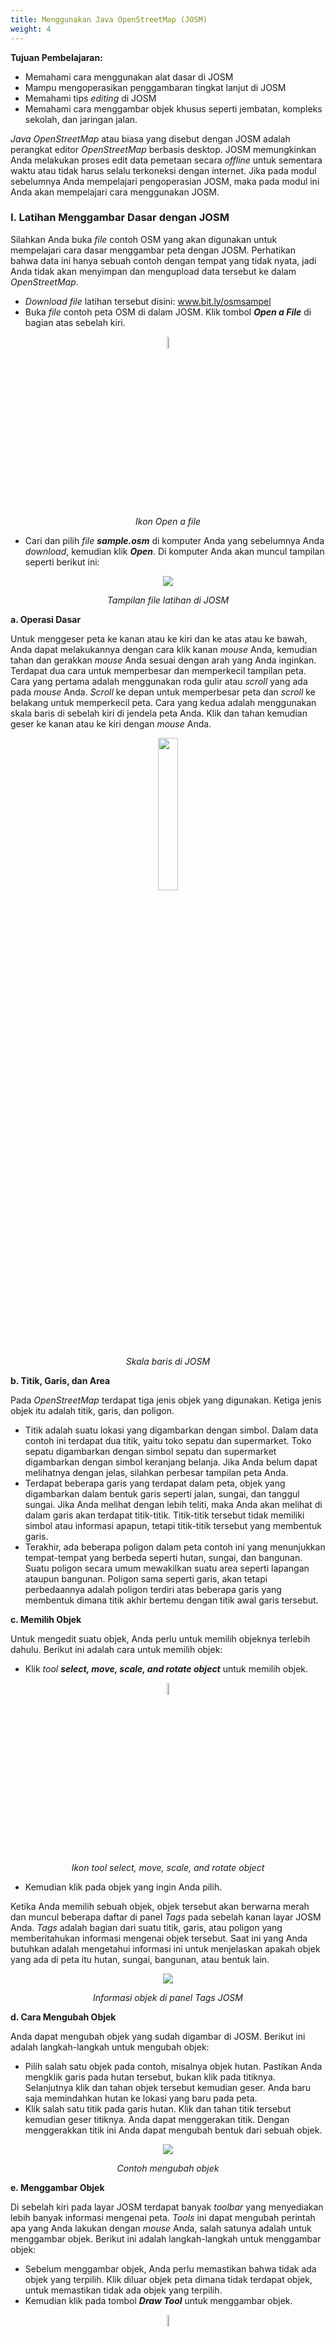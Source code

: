 ```yaml
---
title: Menggunakan Java OpenStreetMap (JOSM)
weight: 4
---
```



**Tujuan Pembelajaran:**

*   Memahami cara menggunakan alat dasar di JOSM
*   Mampu mengoperasikan penggambaran tingkat lanjut di JOSM
*   Memahami tips _editing_ di JOSM
*   Memahami cara menggambar objek khusus seperti jembatan, kompleks sekolah, dan jaringan jalan.

_Java OpenStreetMap_ atau biasa yang disebut dengan JOSM adalah perangkat editor _OpenStreetMap_ berbasis desktop. JOSM memungkinkan Anda melakukan proses edit data pemetaan secara _offline_ untuk sementara waktu atau tidak harus selalu terkoneksi dengan internet. Jika pada modul sebelumnya Anda mempelajari pengoperasian JOSM, maka pada modul ini Anda akan mempelajari cara menggunakan JOSM.

### **I. Latihan Menggambar Dasar dengan JOSM**

Silahkan Anda buka _file_ contoh OSM yang akan digunakan untuk mempelajari cara dasar menggambar peta dengan JOSM. Perhatikan bahwa data ini hanya sebuah contoh dengan tempat yang tidak nyata, jadi Anda tidak akan menyimpan dan mengupload data tersebut ke dalam _OpenStreetMap_.



*   _Download file_ latihan tersebut disini: www.bit.ly/osmsampel
*   Buka _file_ contoh peta OSM di dalam JOSM. Klik tombol **_Open a File_** di bagian atas sebelah kiri.

<p align="center">
 <img width=7% src="/pages/03-JOSM/04-Menggunakan-Java-OpenStreetMap-JOSM/images/0401_Ikon_Open_a_file.png"
</p>
<p align="center"><i>Ikon Open a file</i></p>

*   Cari dan pilih _file **sample.osm**_ di komputer Anda yang sebelumnya Anda _download_, kemudian klik **_Open_**. Di komputer Anda akan muncul tampilan seperti berikut ini:

<p align="center">
 <img src="/pages/03-JOSM/04-Menggunakan-Java-OpenStreetMap-JOSM/images/0402_Tampilan_file_latihan_di_JOSM.png"
</p>
<p align="center"><i>Tampilan file latihan di JOSM</i></p>

**a. Operasi Dasar**

Untuk menggeser peta ke kanan atau ke kiri dan ke atas atau ke bawah, Anda dapat melakukannya dengan cara klik kanan _mouse_ Anda, kemudian tahan dan gerakkan _mouse_ Anda sesuai dengan arah yang Anda inginkan. Terdapat dua cara untuk memperbesar dan memperkecil tampilan peta. Cara yang pertama adalah menggunakan roda gulir atau _scroll_ yang ada pada _mouse_ Anda. _Scroll_ ke depan untuk memperbesar peta dan _scroll_ ke belakang untuk memperkecil peta. Cara yang kedua adalah menggunakan skala baris di sebelah kiri di jendela peta Anda. Klik dan tahan kemudian geser ke kanan atau ke kiri dengan _mouse_ Anda.

<p align="center">
 <img width=25% src="/pages/03-JOSM/04-Menggunakan-Java-OpenStreetMap-JOSM/images/0403_Skala_baris_di_JOSM.png"
</p>
<p align="center"><i>Skala baris di JOSM</i></p>

**b. Titik, Garis, dan Area**

Pada _OpenStreetMap_ terdapat tiga jenis objek yang digunakan. Ketiga jenis objek itu adalah titik, garis, dan poligon.

*   Titik adalah suatu lokasi yang digambarkan dengan simbol. Dalam data contoh ini terdapat dua titik, yaitu toko sepatu dan supermarket. Toko sepatu digambarkan dengan simbol sepatu dan supermarket digambarkan dengan simbol keranjang belanja. Jika Anda belum dapat melihatnya dengan jelas, silahkan perbesar tampilan peta Anda.
*   Terdapat beberapa garis yang terdapat dalam peta, objek yang digambarkan dalam bentuk garis seperti jalan, sungai, dan tanggul sungai. Jika Anda melihat dengan lebih teliti, maka Anda akan melihat di dalam garis akan terdapat titik-titik. Titik-titik tersebut tidak memiliki simbol atau informasi apapun, tetapi titik-titik tersebut yang membentuk garis.
*   Terakhir, ada beberapa poligon dalam peta contoh ini yang menunjukkan tempat-tempat yang berbeda seperti hutan, sungai, dan bangunan. Suatu poligon secara umum mewakilkan suatu area seperti lapangan ataupun bangunan. Poligon sama seperti garis, akan tetapi perbedaannya adalah poligon terdiri atas beberapa garis yang membentuk dimana titik akhir bertemu dengan titik awal garis tersebut.

**c. Memilih Objek**

Untuk mengedit suatu objek, Anda perlu untuk memilih objeknya terlebih dahulu. Berikut ini adalah cara untuk memilih objek:

*   Klik _tool **select, move, scale, and rotate object**_ untuk memilih objek.

<p align="center">
 <img width=7% src="/pages/03-JOSM/04-Menggunakan-Java-OpenStreetMap-JOSM/images/0404_Ikon_tool_select_move_scale_and_rotate_object.png"
</p>
<p align="center"><i>Ikon tool select, move, scale, and rotate object</i></p>

*   Kemudian klik pada objek yang ingin Anda pilih.

Ketika Anda memilih sebuah objek, objek tersebut akan berwarna merah dan muncul beberapa daftar di panel _Tags_ pada sebelah kanan layar JOSM Anda. _Tags_ adalah bagian dari suatu titik, garis, atau poligon yang memberitahukan informasi mengenai objek tersebut. Saat ini yang Anda butuhkan adalah mengetahui informasi ini untuk menjelaskan apakah objek yang ada di peta itu hutan, sungai, bangunan, atau bentuk lain.

<p align="center">
 <img src="/pages/03-JOSM/04-Menggunakan-Java-OpenStreetMap-JOSM/images/0405_Informasi_objek_di_panel_Tags_JOSM.png"
</p>
<p align="center"><i>Informasi objek di panel Tags JOSM</i></p>

**d. Cara Mengubah Objek**

Anda dapat mengubah objek yang sudah digambar di JOSM. Berikut ini adalah langkah-langkah untuk mengubah objek:

*   Pilih salah satu objek pada contoh, misalnya objek hutan. Pastikan Anda mengklik garis pada hutan tersebut, bukan klik pada titiknya. Selanjutnya klik dan tahan objek tersebut kemudian geser. Anda baru saja memindahkan hutan ke lokasi yang baru pada peta.
*   Klik salah satu titik pada garis  hutan. Klik dan tahan titik tersebut kemudian geser titiknya. Anda dapat menggerakan titik. Dengan menggerakkan titik ini Anda dapat mengubah bentuk dari sebuah objek.

<p align="center">
 <img src="/pages/03-JOSM/04-Menggunakan-Java-OpenStreetMap-JOSM/images/0406_Contoh_mengubah_objek.png"
</p>
<p align="center"><i>Contoh mengubah objek</i></p>

**e. Menggambar Objek**

Di sebelah kiri pada layar JOSM terdapat banyak _toolbar_ yang menyediakan lebih banyak informasi mengenai peta. _Tools_ ini dapat mengubah perintah apa yang Anda lakukan dengan _mouse_ Anda, salah satunya adalah untuk menggambar objek. Berikut ini adalah langkah-langkah untuk menggambar objek:

*   Sebelum menggambar objek, Anda perlu memastikan bahwa tidak ada objek yang terpilih. Klik diluar objek peta dimana tidak terdapat objek, untuk memastikan tidak ada objek  yang terpilih.
*   Kemudian klik pada tombol **_Draw Tool_** untuk menggambar objek.

<p align="center">
 <img width=7% src="/pages/03-JOSM/04-Menggunakan-Java-OpenStreetMap-JOSM/images/0407_Ikon_Draw_Tool.png"
</p>
<p align="center"><i>Ikon Draw Tool</i></p>

*   Temukan area kosong pada peta, dan klik dua kali dengan _mouse_ Anda kemudian akan tergambar sebuah titik tunggal.

<p align="center">
 <img src="/pages/03-JOSM/04-Menggunakan-Java-OpenStreetMap-JOSM/images/0408_Contoh_menggambar_objek_titik.png"
</p>
<p align="center"><i>Contoh menggambar objek titik</i></p>

*   Untuk menggambar sebuah garis, klik sekali dengan _mouse_ Anda. Gerakan _mouse_ Anda dan klik kembali. Lanjutkan hingga membentuk sebuah garis. Untuk mengakhiri garis, klik dua kali pada _mouse_ Anda.

<p align="center">
 <img src="/pages/03-JOSM/04-Menggunakan-Java-OpenStreetMap-JOSM/images/0409_Contoh_menggambar_objek_garis.png"
</p>
<p align="center"><i>Contoh menggambar objek garis</i></p>

*   Gambarlah sebuah poligon dengan cara yang sama seperti menggambar garis, tetapi untuk mengakhiri poligon dengan klik dua kali di atas titik yang pertama kali Anda buat.

<p align="center">
 <img src="/pages/03-JOSM/04-Menggunakan-Java-OpenStreetMap-JOSM/images/0410_Contoh_menggambar_objek_poligon.png"
</p>
<p align="center"><i>Contoh menggambar objek poligon</i></p>

**f. Cara Menambahkan _Presets_**

Sekarang Anda telah memahami bagaimana cara untuk menggambar titik, garis, dan poligon. Akan tetapi Anda masih belum memberikan informasi mengenai objek tersebut. Di _OpenStreetMap_ memberikan informasi mengenai objek yang Anda gambar adalah suatu kewajiban, apakah objek tersebut adalah sekolah, rumah sakit, kantor pemerintahan dan apakah objek yang Anda buat itu bangunan atau sesuatu yang lain. Hal ini diwajibkan agar orang lain dapat mengetahui informasi objek tersebut. Untuk memberikan informasi terhadap objek yang Anda buat atau edit, Anda perlu memasukkan _presets_ di objek tersebut. Berikut ini adalah langkah-langkahnya:

*   Klik tombol **_Select_** pada _toolbar_ sebelah kiri di JOSM.
*   Pilih objek yang ingin ditambahkan _preset_.
*   Pilih menu **_Presets_** pada bagian atas JOSM. Gerakkan mouse Anda ke sub-menu jenis objek yang ingin Anda tentukan.

<p align="center">
 <img src="/pages/03-JOSM/04-Menggunakan-Java-OpenStreetMap-JOSM/images/0411_Memasukkan_preset.png"
</p>
<p align="center"><i>Memasukkan preset</i></p>

*   Jika Anda kesulitan mencari pada sub-menu, Anda dapat klik di bagian **_Search preset_** atau dengan menekan tombol **F3** pada _keyboard_ Anda.
*   Kemudian akan muncul jendela _search preset_. Anda dapat langsung mengetik jenis objeknya, misalnya **dokter gigi**. Kemudian klik **_Select_**.

<p align="center">
 <img src="/pages/03-JOSM/04-Menggunakan-Java-OpenStreetMap-JOSM/images/0412_Jendela_search_preset.png"
</p>
<p align="center"><i>Jendela search preset</i></p>

*   Selanjutnya akan muncul jendela mengenai informasi objek yang Anda petakan. Informasi ini tidak wajib diisi semua, hanya yang Anda ketahui saja. Jika Anda mengetahui semua informasinya silahkan diisi. Jika tidak tahu dilewatkan saja, kemudian klik **_Apply Preset_**. Jika semuanya berjalan dengan lancar, titik, garis, atau poligon yang Anda buat akan berubah warna atau memiliki suatu simbol. Perubahan ini tergantung dari informasi yang Anda masukkan ke dalam objek tersebut.

<p align="center">
 <img src="/pages/03-JOSM/04-Menggunakan-Java-OpenStreetMap-JOSM/images/0413_Jendela_informasi_objek.png"
</p>
<p align="center"><i>Jendela informasi objek</i></p>

### **II. Latihan Menggambar Tingkat Lanjut dengan JOSM**
Pada sesi sebelumnya Anda telah menginstal JOSM dan mempelajari bagaimana melakukan operasi dasar di JOSM seperti menggambar titik, garis, dan poligon. Anda juga telah dapat menambahkan preset ke objek yang Anda buat untuk melampirkan informasi mengenai objek tersebut. Pada akhirnya, Anda dapat menggambar peta Anda sendiri di JOSM.  Pada sesi ini Anda akan mempelajari bagaimana tahapan-tahapan yang tepat dalam mengedit peta _OpenStreetMap_ di JOSM dan juga bagaimana Anda bisa memaksimalkan beberapa alat yang ada di JOSM untuk membantu Anda dalam melakukan _editing_.

**a. Alat Menggambar Tingkat Lanjut di JOSM**

Pada materi ini Anda akan mempelajari beberapa _tools_ dasar dan teknik yang ada untuk menggambar fitur peta di JOSM. Anda akan mempelajari lebih detail untuk _tools_ menggambar lanjutan yang akan membantu Anda dalam melakukan pemetaan di JOSM. Silakan Anda _download_ di [http://www.bit.ly/toolsbahasa] (http://www.bity.ly/toolsbahasa) kemudian buka JOSM dan file yang telah di-_download_. Tampilan pada JOSM Anda akan seperti di bawah ini:

<p align="center">
 <img src="/pages/03-JOSM/04-Menggunakan-Java-OpenStreetMap-JOSM/images/0414_Tampilan_file_latihan_mengedit_di_JOSM.png"
</p>
<p align="center"><i>Tampilan file latihan mengedit di JOSM</i></p>

JOSM memiliki _tools_ yang akan memudahkan Anda dalam mengedit baik garis atau poligon. _Tools_ ini dapat ditemukan di menu **_Tools_** di bagian atas JOSM. Jika Anda klik pada menu _Tools_ di bagian atas JOSM, Anda akan melihat bahwa terdapat banyak fungsi yang dapat membantu Anda dalam menggambar garis dan poligon, dan juga mengedit objek pada peta.

<p align="center">
 <img src="/pages/03-JOSM/04-Menggunakan-Java-OpenStreetMap-JOSM/images/0415_Pilihan_yang_ada_di_menu_tools_JOSM.png"
</p>
<p align="center"><i>Pilihan yang ada di menu tools JOSM</i></p>

Dalam mengaplikasikan fungsi dalam menu ini, Anda terlebih dahulu harus memilih sebuah titik, garis, atau poligon pada bidang peta. _File_ contoh yang telah Anda _download_ berisi berbagai macam elemen yang berlabelkan nama alat yang berbeda-beda di dalam menu. Anda dapat mencoba masing-masing _tools_ menggunakan _file_ contoh. Penjelasan mengenai beberapa _tools_ lainnya disediakan di bawah ini:

*   **_Split Way_** (Memisahkan Segmen Garis/_Way_).

    _Split Way_ digunakan untuk membagi sebuah segmen garis menjadi dua segmen garis yang terpisah. Ini berguna jika Anda ingin menambahkan atribut ke bagian jalan yang berbeda, seperti jembatan atau jalan yang berbeda nama. Untuk menggunakan fungsi ini, pilih sebuah titik di tengah segmen garis yang Anda ingin potong, kemudian klik **_Split Way_** dari menu _Tools_, dan garis Anda akan terpotong menjadi dua. Tombol pintas untuk melakukan _split way_ adalah tombol **P** pada _keyboard_ setelah anda memilih salah satu titik pada garis.

<p align="center">
 <img src="/pages/03-JOSM/04-Menggunakan-Java-OpenStreetMap-JOSM/images/0416_Tampilan_split_way.png"
</p>
<p align="center"><i>Tampilan split way</i></p>

Setelah Anda melakukan _split way_, Anda dapat menambahkan informasi mengenai masing-masing segmen jalan yang sudah dipisah, misalnya seperti memberikan nama jalan pada kedua jalan.

*   **_Combine Way_** (menggabungkan segmen garis/_way_).

    _Combine way_ ini adalah kebalikan dari _Split Way_, digunakan untuk menggabungkan dua segmen garis menjadi satu segmen garis. Kedua segmen garis ini harus saling terhubung dengan titik yang sama. Untuk menggunakan fungsi ini, pilih kedua garis yang ingin Anda gabungkan. Anda dapat memilih lebih dari satu objek dengan menahan tombol _shift_ pada _keyboard_ Anda dan klik di kedua garisnya. Ketika Anda telah memilih kedua garis tersebut, klik **_Combine Way_** dari menu _Tools_. Kedua segmen garis tersebut akan menyatu jadi satu segmen garis. Tombol pintas untuk melakukan _combine way_ adalah tombol **C** pada _keyboard_ setelah anda mengklik kedua garis.

<p align="center">
 <img src="/pages/03-JOSM/04-Menggunakan-Java-OpenStreetMap-JOSM/images/0417_Tampilan_combine_way.png"
</p>
<p align="center"><i>Tampilan combine way</i></p>

<p align="center">
 <img width=120% src="/pages/03-JOSM/04-Menggunakan-Java-OpenStreetMap-JOSM/images/0418_Hasil_menggabungkan_Garis_Way_JOSM.png"
</p>
<p align="center"><i>Hasil menggabungkan Garis/Way JOSM</i></p>

Jika Anda menggabungkan jalan yang memiliki arah yang berbeda, Anda akan mendapatkan peringatan seperti di bawah ini. Peringatan tersebut berarti jika jalan yang terhubung dan memiliki arah yang sama. Jika Anda yakin untuk menggabungkan kedua jalan tersebut, silakan Anda klik **_Reverse and Combine_**.

<p align="center">
 <img src="/pages/03-JOSM/04-Menggunakan-Java-OpenStreetMap-JOSM/images/0419_Peringatan_change_directions.png"
</p>
<p align="center"><i>Peringatan change directions</i></p>

*   **_Reverse Way_** (membalikkan garis/_way_). 

    _Reverse way_ digunakan untuk mengubah arah pada garis. Semua garis di dalam OSM memiliki sebuah arah, yang ditunjukkan di dalam JOSM dengan panah pada garis. Pengaturan arah sangat berguna untuk memetakan jalan yang memiliki satu arah dan aliran sungai (hulu ke hilir). Pada kasus ini, Anda mungkin perlu membalikkan arah garis sehingga garis tersebut dalam arah yang benar. Cara untuk menggunakan _reverse way_ ini adalah klik pada garis yang ingin Anda ubah arahnya, kemudian ke menu _tools_ dan klik **_Reverse Ways_**. Tombol pintas untuk melakukan _reverse way_ adalah tombol **R** pada _keyboard_.

<p align="center">
 <img src="/pages/03-JOSM/04-Menggunakan-Java-OpenStreetMap-JOSM/images/0420_Tampilan_reverse_ways.png"
</p>
<p align="center"><i>Tampilan reverse way</i></p>

*   **_Simplify Way_** (sederhanakan jalur)

    Jika garis Anda memiliki terlalu banyak titik di dalamnya dan Anda ingin membuatnya lebih sederhana, menu _simplify way_ akan menghapus beberapa titik yang ada pada sebuah garis. _Tool_ ini juga digunakan untuk mempercepat saat _upload_ data karena menghapus beberapa nodes/titik yang berada di satu garis. Cara untuk menggunakan _simplify way_ adalah klik pada garis yang ingin Anda sederhanakan, kemudian ke menu _tools_ dan klik **_Simplify Way_**. Tombol pintas untuk melakukan _simplify way_ adalah tombol **Shift+Y** pada _keyboard._

<p align="center">
 <img src="/pages/03-JOSM/04-Menggunakan-Java-OpenStreetMap-JOSM/images/0421_Tampilan_simplify_way.png"
</p>
<p align="center"><i>Tampilan simplify way</i></p>

*   **_Align Nodes in Circle_** (Sejajarkan _Node_ Membentuk Lingkaran).

    Jika Anda mengalami kesulitan dalam menggambar bentuk lingkaran di dalam OSM, maka Anda dapat menggunakan _tools_ ini untuk membuat bentuk lingkaran secara sempurna. Cara untuk menggunakan _align nodes in circle_ ini adalah klik pada garis yang ingin Anda sederhanakan, kemudian ke menu _tools_ dan klik **_Align Nodes in Circle_**. Tombol pintas untuk melakukan _align nodes in circle_ adalah tombol **O** pada _keyboard._

<p align="center">
 <img src="/pages/03-JOSM/04-Menggunakan-Java-OpenStreetMap-JOSM/images/0422_Tampilan_Align_Nodes_in_Circle.png"
</p>
<p align="center"><i>Tampilan Align Nodes in Circle</i></p>

*   **_Create Circle_** (Buat Lingkaran)

    Sebagai alternatif untuk membuat lingkaran, Anda dapat menggunakan _tool create circle_. _Tool_ ini akan membuat lingkaran dari diameter lingkaran (hanya memerlukan sebuah garis yang terdiri atas dua titik). Cara untuk menggunakan _create circle_ ini adalah gambar sebuah garis yang mewakili diameter dari lingkaran yang Anda inginkan, dan kemudian ke menu tools dan klik **_Create Circle_**. Tombol pintas untuk melakukan _create circle_ adalah tombol **Shift+O** pada _keyboard._

<p align="center">
 <img src="/pages/03-JOSM/04-Menggunakan-Java-OpenStreetMap-JOSM/images/0423_Tampilan_create_cirle.png"
</p>
<p align="center"><i>Tampilan create cirle</i></p>

*   **_Align Nodes in Line_** (Sejajarkan Node dalam Garis/_Way_)

    Fungsi ini digunakan untuk mengubah garis yang tidak beraturan menjadi bentuk yang lurus. Hati-hati karena hal ini memiliki kecenderungan untuk pergeseran garis walaupun sedikit. Perlu diingat, fungsi ini akan meluruskan bentuk garis sesuai letak titik awal dan akhir garis tersebut. Cara untuk menggunakan _align nodes in line_ ini adalah klik garis yang ingin Anda sejajarkan, dan kemudian ke menu tools dan klik **_Align Nodes in Line_**. Tombol pintas untuk melakukan _align nodes in line_ adalah tombol **L** pada _keyboard_.

<p align="center">
 <img src="/pages/03-JOSM/04-Menggunakan-Java-OpenStreetMap-JOSM/images/0424_Tampilan_align_nodes_in_line.png"
</p>
<p align="center"><i>Tampilan align nodes in line</i></p>

<p align="center">
 <img src="/pages/03-JOSM/04-Menggunakan-Java-OpenStreetMap-JOSM/images/0425_Contoh_setelah_menggunakan_align_nodes_in_line.png"
</p>
<p align="center"><i>Contoh setelah menggunakan align nodes in line</i></p>

*   **_Orthogonalize Shape_** (Ortogonalisasi Bentuk)

    _Orthogonalize shape_ sangat berguna untuk membuat gambar poligon yang memiliki sudut-sudut tidak teratur menjadi bentuk persegi, contohnya adalah bentuk bangunan. Setelah Anda menggambar sebuah bangunan, fungsi ini akan membentuk menjadi bangunan yang memiliki sudut  persegi 90’. Cara untuk menggunakan _orthogonalize shape_ ini adalah klik objek yang ingin Anda ubah bentuknya, dan kemudian ke menu _tools_ dan pilih **_Orthogonalize Shape_**. Tombol pintas untuk melakukan _orthogonalize shape_ adalah tombol **Q** pada _keyboard_.

<p align="center">
 <img src="/pages/03-JOSM/04-Menggunakan-Java-OpenStreetMap-JOSM/images/0426_Tampilan_orthogonalize_shape.png"
</p>
<p align="center"><i>Tampilan orthogonalize shape</i></p>

<p align="center">
 <img src="/pages/03-JOSM/04-Menggunakan-Java-OpenStreetMap-JOSM/images/0427_Contoh_setelah_menggunakan_orthogonalize_shape.png"
</p>
<p align="center"><i>Contoh setelah menggunakan orthogonalize shape</i></p>

*   **_Unglue Way_** (Memisahkan Titik/Garis)

    _Unglue way_ berfungsi untuk melepaskan titik-titik yang terhubung. _Unglue way_ berguna ketika dua objek berada di titik yang sama padahal seharusnya mereka tidak menempel. Sebagai contoh, kesalahan yang sering terjadi adalah sebuah jalan memiliki titik yang sama dengan sudut bangunan. Tentu saja di lapangan, jalan tidak mungkin bergabung dengan bangunan, sehingga ini adalah suatu kesalahan. Untuk memperbaikinya Anda dapat melepaskan objek satu dengan yang lain. Cara untuk menggunakan _unglue way_ ini adalah klik titik yang saling menempel antara dua objek, dan kemudian ke menu tools dan pilih **_Unglue Way_**. Tombol pintas untuk melakukan _unglue way_ adalah tombol **G** pada _keyboard_. Perlu Anda perhatikan ketika Anda sudah menggunakan _tool_ ini, antara kedua objek yang sebelumnya saling menempel, tidak langsung otomatis terpisah, tetapi harus Anda menggeser salah satu objeknya.

<p align="center">
 <img src="/pages/03-JOSM/04-Menggunakan-Java-OpenStreetMap-JOSM/images/0428_Tampilan_unglue_way.png"
</p>
<p align="center"><i>Tampilan unglue way</i></p>

<p align="center">
 <img src="/pages/03-JOSM/04-Menggunakan-Java-OpenStreetMap-JOSM/images/0429_Contoh_setelah_menggunakan_unglue_way.png"
</p>
<p align="center"><i>Contoh setelah menggunakan unglue way</i></p>

Sering kali terdapat pertanyaan bagaimana cara untuk memutar sebuah garis atau poligon setelah objek tersebut tergambar. Cara untuk memutar objek tersebut adalah sebagai berikut:
*   Untuk memutar sebuah objek, pertama pilih objek yang ingin Anda putar.
*   Tahan **SHIFT+CTRL** pada _keyboard_ Anda.
*   Klik dan geser _mouse_ untuk memutar.

<p align="center">
 <img width=30% src="/pages/03-JOSM/04-Menggunakan-Java-OpenStreetMap-JOSM/images/0430_Konsep_memutar_objek_di_JOSM.png"
</p>
<p align="center"><i>Konsep memutar objek di JOSM</i></p>

**b. Tombol Pintas di Keyboard**

Setelah melakukan _editing_ di _OpenStreetMap_, Anda akan menyadari bahwa Anda kesulitan untuk mencari letak _tools_ yang terdapat pada menu _Tools_. Untuk mengatasi hal ini, JOSM memiliki tombol pintas _keyboard_ untuk segala hal. Hal ini bertujuan untuk mempermudah Anda tanpa harus mengklik sebuah objek terlebih dahulu dan kemudian melalui proses menu dan sub-menu yang panjang. Anda dapat memilih objek langsung dan menekan sebuah tombol pada keyboard Anda. Berikut ini adalah beberapa tombol pintas yang sering digunakan:

Tabel Beberapa Tombol Pintas di JOSM

|No.| Perintah  | Simbol  |
|---|---|---|
|1|Aktifkan _Select Tool_|<img src="/pages/03-JOSM/04-Menggunakan-Java-OpenStreetMap-JOSM/images/0431_Select_Tool.png" width="">|
|2|Aktifkan _Draw Tool_|<img src="/pages/03-JOSM/04-Menggunakan-Java-OpenStreetMap-JOSM/images/0432_Draw_Tool.png" width="">|
|3|Aktifkan _Zoom Tool_|<img src="/pages/03-JOSM/04-Menggunakan-Java-OpenStreetMap-JOSM/images/0433_Zoom_Tool.png" width="">|
|4|Hapus objek yang terpilih|<img src="/pages/03-JOSM/04-Menggunakan-Java-OpenStreetMap-JOSM/images/0434_Hapus.png" width="">|
|5|_Zoom In_|<img src="/pages/03-JOSM/04-Menggunakan-Java-OpenStreetMap-JOSM/images/0435_Zoom_In.png" width="">|
|6|_Zoom Out_|<img src="/pages/03-JOSM/04-Menggunakan-Java-OpenStreetMap-JOSM/images/0436_Zoom_Out.png" width="">|

### **III. Tips Editing**
Ada beberapa kesalahan umum yang biasa dilakukan oleh pengguna ketika memulai menggunakan _OpenStreetMap_. Berikut ini beberapa kesalahan yang sering dilakukan dan beberapa tips atau petunjuk singkat untuk memetakan lebih baik.

**1. Objek yang Sebaiknya Tidak Terhubung**

Ketika Anda membuat poligon dan garis yang seharusnya tidak terhubung, pastikan bahwa mereka tidak terhubung oleh satu titik. Contohnya titik jalan raya sebaiknya tidak menempel ke bangunan, walaupun pada kenyataannya terdapat bangunan yang terletak di depan jalan, namun tetap ada sedikit ruang yang memisahkan antara bangunan dan jalan tersebut. Jika Anda ingin memisahkan dua atau lebih objek yang menempel di titik yang sama, pilih titik yang saling terhubung kemudian pilih menu **_Tools →  UnGlue Ways_** atau tombol pintasnya adalah tekan **G** pada keyboard, kemudian geser salah satu objeknya.

<p align="center">
 <img src="/pages/03-JOSM/04-Menggunakan-Java-OpenStreetMap-JOSM/images/0437_Objek_bangunan_dan_jalan_yang_tersambung_dan_objek_bangunan_dan_jalan_yang_terpisah.png"
</p>
<p align="center"><i>(Kiri) Objek bangunan dan jalan yang tersambung dan (Kanan) objek bangunan dan jalan yang terpisah</i></p>

**2. Objek yang Harus Terhubung**

Jika sebelumnya membahas mengenai objek yang tidak boleh terhubung, sekarang Anda akan mempelajari objek apa saja yang harus terhubung, misalnya jalan yang bersinggungan atau persimpangan seharusnya selalu terhubung pada titik. Jika mereka tidak terhubung pada satu titik, maka JOSM tidak mengetahui bahwa jalan tersebut sebenarnya saling terhubung satu sama lain. Oleh karena itu, jika terdapat jalan yang tidak saling terhubung satu sama lain, maka Anda dapat memperbaiki dengan pilih _node_/titik dari jalan yang ingin dihubungkan, kemudian pilih menu **_Tools →  Merge Nodes_** atau tekan **M** pada keyboard.

<p align="center">
 <img width=50% src="/pages/03-JOSM/04-Menggunakan-Java-OpenStreetMap-JOSM/images/0438_Jalan_harus_terhubung_satu_sama_lain.png"
</p>
<p align="center"><i>Jalan harus terhubung satu sama lain</i></p>

**3. Objek yang Saling _Overlap_ atau Tumpang Tindih**

Salah satu kesalahan umum pada saat menggambar di JOSM adalah poligon saling _overlap_, padahal seharusnya objek yang digambarkan tidak saling _overlap_. Sebuah bangunan tidak bisa _overlap_ dengan bangunan yang lain. Sebagai contoh, poligon penggunaan lahan permukiman tidak seharusnya overlap atau tumpang tindih dengan poligon kebun.

<p align="center">
 <img width=50% src="/pages/03-JOSM/04-Menggunakan-Java-OpenStreetMap-JOSM/images/0439_Contoh_poligon_yang_saling_overlap.png"
</p>
<p align="center"><i>Contoh poligon yang saling overlap</i></p>

Ada beberapa pengecualian pada aturan ini, contohnya seperti bangunan sekolah. Di dalam halaman sekolah mungkin Anda ingin mengidentifikasi bangunan menggunakan poligon, tapi mungkin Anda juga ingin membuat sebuah poligon yang meliputi seluruh halaman sekolah. Dalam kasus seperti ini, poligon diperbolehkan untuk saling overlap, tetapi aturannya adalah pastikan bahwa bangunan-bangunan secara menyeluruh berada dalam poligon penggunaan lahan.

<p align="center">
 <img src="/pages/03-JOSM/04-Menggunakan-Java-OpenStreetMap-JOSM/images/0440_Contoh_sekolah_dengan_poligon_keseluruhan_halaman_sekolah_dan_bangunannya.png"
</p>
<p align="center"><i>Contoh sekolah dengan poligon keseluruhan halaman sekolah dan bangunannya</i></p>

**4. Tips lain**

Saat menggambar di JOSM, ada beberapa kesalahan-kesalahan lain yang sering terjadi. Berikut ini adalah contoh-contoh kesalahan lainnya yang sering terjadi dan tips agar menghindari kesalahan tersebut.

Tabel Kesalahan yang Sering Terjadi dan Tipsnya

| Kesalahan  |Tips   |
|---|---|
|Tag diberikan pada node, bukan pada objek (misalnya: bangunan) <img src="/pages/03-JOSM/04-Menggunakan-Java-OpenStreetMap-JOSM/images/0441_Contoh_bangunan_yang_diberikan_tag_yang_salah_dan_benar.png" width="5000">|Satu masalah umum yang sering terjadi yaitu menambahkan tag pada node atau titik yang terdapat pada bagian dari sebuah garis atau poligon. Ini sering terjadi ketika seseorang menggambar sebuah objek, kemudian melakukan _select all)_ pada objek (memilih semua titik/_select node_ pada garis). Kemudian seseorang menambahkan _presets_, sehingga tag terdapat di setiap sudut poligon, ini adalah cara yang tidak tepat. Cara untuk menghindari hal ini, dengan klik objek secara langsung pada garis atau hindari _select all_ pada objek.|
|Persimpangan yang bertemu di sudut jalan atau persimpangan jalan harus dipisah <img src="/pages/03-JOSM/04-Menggunakan-Java-OpenStreetMap-JOSM/images/0442_Contoh_pembuatan_simpangan_yang_salah_dan_benar.png" width="">|Ketika jalan bersinggungan atau persimpangan satu sama lain di sudut jalan, Anda tidak boleh membuat garis melengkung di persimpangan. Garis seharusnya berbentuk sudut 90° dan terpisah menjadi dua segmen garis yang berbeda, seperti di kondisi yang sebenarnya di lapangan|
|Tidak ada tag pada node atau garis <img src="/pages/03-JOSM/04-Menggunakan-Java-OpenStreetMap-JOSM/images/0443_Contoh_tidak_ada_tag_pada_node_atau_garis.png" width="">|Untuk memperbaiki kesalahan ini, pilih objek dan masukan _presets_ sesuai dengan informasi objek tersebut atau bisa dihapus bila objek itu merupakan kesalahan. Hal ini dikarenakan, server OSM tidak bisa membaca sebuah objek yang tidak dilengkapi dengan presets (informasi objek).|
|Garis berada dekat dengan garis lain tetapi tidak terhubung <img src="/pages/03-JOSM/04-Menggunakan-Java-OpenStreetMap-JOSM/images/0444_Contoh_garis_jalan_yang_tidak_saling_terhubung.png" width="">|Untuk memperbaikinya, Anda dapat memilih titik dari garis yang ingin dihubungkan dan kemudian pilih _tool Draw nodes_ untuk menambahkan titik di garis yang mendatar/garis yang berada di depannya. Alternatif lainnya, Anda dapat menggunakan _tool Merge Node_ (jika di depan garis yang belum terhubung tersebut merupakan sebuah titik), caranya: 1. Pilih kedua titik yang berdekatan, yang berada di dalam kedua garis yang ingin dihubungkan. 2. Pilih _Merge Node_ yang berada di  _Menu tools_. Jika didepan garis yang belum terhubung tersebut tidak terdapat sebuah titik, Anda bisa menggunakan _tool Join Node to Way_ dengan cara: 1. Pilih titik terakhir dari garis yang belum terhubung dan juga pilih garis yang berada di depan garis yang belum terhubung. 2. Pilih _Join Node to Way_ yang Berada Di _Menu Tools_|
|Garis tidak boleh melewati bangunan <img src="/pages/03-JOSM/04-Menggunakan-Java-OpenStreetMap-JOSM/images/0445_Contoh_salah_garis_melewati_bangunan.png" width="">|Untuk mengatasinya, Anda perlu melihat menggunakan citra satelit objek mana yang berada pada lokasi yang salah. Kemudian Anda dapat menggeser objek tersebut ke tempat yang sesuai. Contoh garis yang tidak boleh melewati bangunan misalnya sungai.|

### **IV. Menggambar Objek Khusus**
Saat ini Anda telah mempelajari bagaimana cara menggambar sebuah objek di OSM dengan menggunakan JOSM dan apa saja yang harus diperhatikan dalam menggambar sebuah objek di JOSM. Ketika Anda mencoba menggambar sebuah objek menggunakan citra satelit, Anda mungkin akan menemui beberapa objek membutuhkan teknik penggambaran khusus, seperti misalnya jembatan, kompleks perkantoran, atau jalan besar yang mempunyai pembatas jalan.

**1. Menggambar jembatan**

Jembatan pada umumnya dapat dijumpai di atas suatu jaringan sungai. Namun, dalam penggambarannya di OSM, Anda tidak bisa sekedar menggambarkan suatu garis/jalan di atas sungai. Apabila hal tersebut Anda lakukan, secara teknis gambar Anda tetap dapat di-_upload_ di OSM, namun akan dianggap sebagai suatu kesalahan oleh sistem. Lalu, bagaimana cara menggambar objek jembatan yang benar? Berikut ini adalah contoh suatu area yang di dalamnya terdapat objek jembatan.

<p align="center">
 <img src="/pages/03-JOSM/04-Menggunakan-Java-OpenStreetMap-JOSM/images/0446_Contoh_objek_jembatan.png"
</p>
<p align="center"><i>Contoh objek jembatan</i></p>

Langkah digitasinya adalah sebagai berikut:
*   Gambar terlebih dahulu jaringan sungai.

<p align="center">
 <img src="/pages/03-JOSM/04-Menggunakan-Java-OpenStreetMap-JOSM/images/0447_Contoh_gambar_jaringan_sungai.png"
</p>
<p align="center"><i>Contoh gambar jaringan sungai</i></p>

*   Gambar jaringan jalan yang melintasi (di atas) sungai tersebut.

<p align="center">
 <img src="/pages/03-JOSM/04-Menggunakan-Java-OpenStreetMap-JOSM/images/0448_Contoh_gambar_jaringan_jalan_di_atas_sungai.png"
</p>
<p align="center"><i>Contoh gambar jaringan jalan di atas sungai</i></p>

*   Perbesar tampilan pada citra satelit, maka Anda akan melihat ujung kiri dan ujung kanan jembatan.

<p align="center">
 <img src="/pages/03-JOSM/04-Menggunakan-Java-OpenStreetMap-JOSM/images/0449_Contoh_gambar_ujung_jembatan.png"
</p>
<p align="center"><i>Contoh gambar ujung jembatan</i></p>

*   Pada garis jaringan jalan, buatlah titik/_node_ yang bertepatan dengan ujung kiri dan ujung kanan jembatan.

<p align="center">
 <img src="/pages/03-JOSM/04-Menggunakan-Java-OpenStreetMap-JOSM/images/0450_Gambar_titik_di_setiap_ujung_jembatan.png"
</p>
<p align="center"><i>Gambar titik di setiap ujung jembatan</i></p>

*   Selanjutnya, Anda akan memisahkan garis yang merupakan jembatan dan garis yang hanya merupakan jaringan jalan. Untuk melakukan pemisahan garis (_split way_), caranya adalah klik kedua _node_ yang baru saja Anda buat, yang merupakan ujung kiri dan kanan jembatan kemudian menuju menu **_Tools →  Split Way_**.

<p align="center">
 <img src="/pages/03-JOSM/04-Menggunakan-Java-OpenStreetMap-JOSM/images/0451_Contoh_split_way.png"
</p>
<p align="center"><i>Contoh split way</i></p>

* Maka, garis yang semula merupakan 1 segmen jaringan jalan saja, kini telah terbagi menjadi 3 segmen, yaitu (1) jaringan jalan di sebelah kiri jembatan, (2) jembatan, (3) jaringan jalan di sebelah kanan jembatan.

<p align="center">
 <img src="/pages/03-JOSM/04-Menggunakan-Java-OpenStreetMap-JOSM/images/0452_Jalan_sudah_terbagi_menjadi_tiga_segmen.png"
</p>
<p align="center"><i>Jalan sudah terbagi menjadi tiga segmen</i></p>

*   Setelah objek jembatan tergambarkan sebagai objek sendiri, langkah selanjutnya adalah memberi _tag_/keterangan bahwa objek tersebut adalah suatu jembatan. Sekarang, klik pada objek jembatan, kemudian klik menu **_Preset →  Man Made → Bridges → Bridge_**.

<p align="center">
 <img src="/pages/03-JOSM/04-Menggunakan-Java-OpenStreetMap-JOSM/images/0453_Cara_menambahkan_jembatan.png"
</p>
<p align="center"><i>Cara menambahkan jembatan</i></p>

*   Akan terbuka kotak dialog _preset_ jembatan (_bridges_). Cukup isikan keterangan **Bridge=yes** dan **Layer=1**. Layer=1 ini berfungsi untuk menambahkan informasi bahwa jembatan tersebut berada di satu tingkat lebih tinggi dibandingkan dengan dasarnya.

<p align="center">
 <img src="/pages/03-JOSM/04-Menggunakan-Java-OpenStreetMap-JOSM/images/0454_Informasi_yang_harus_diisi_untuk_jembatan.png"
</p>
<p align="center"><i>Informasi yang harus diisi untuk jembatan</i></p>

*   Selesai.

<p align="center">
 <img src="/pages/03-JOSM/04-Menggunakan-Java-OpenStreetMap-JOSM/images/0455_Contoh_gambar_jembatan_yang_sudah_berhasil_dibuat.png"
</p>
<p align="center"><i>Contoh gambar jembatan yang sudah berhasil dibuat</i></p>

<p align="center">
 <img src="/pages/03-JOSM/04-Menggunakan-Java-OpenStreetMap-JOSM/images/0456_Contoh_gambar_jembatan_dan_informasinya_di_bagian_panel_tags.png"
</p>
<p align="center"><i>Contoh gambar jembatan dan informasinya di bagian panel tags</i></p>

**2. Menggambar Kompleks Sekolah, Perkantor, atau Gedung**

Suatu sekolah, rumah sakit, atau perkantoran pada umumnya tidak berdiri sendiri, melainkan terdiri dari beberapa bangunan di dalamnya. Dalam sub-bab ini, akan dibahas bagaimana menggambar sebuah kompleks sekolah yang memiliki beberapa bangunan dan objek di dalamnya. Lihat contoh gambar di bawah ini:

<p align="center">
 <img src="/pages/03-JOSM/04-Menggunakan-Java-OpenStreetMap-JOSM/images/0457_Contoh_beberapa_bangunan_sekolah.png"
</p>
<p align="center"><i>Contoh beberapa bangunan sekolah</i></p>

Beberapa orang menggambarkannya sebagai suatu kompleks bangunan yang sangat besar, yang dibatasi oleh pagar yang mengitari (lihat gambar a). Sebagian yang lain menggambarkan setiap bangunan di dalam kompleks tersebut secara terpisah, kemudian setiap bangunan  diberi nama/keterangan sesuai dengan nama/keterangan sekolah tersebut (gambar b). Dengan cara yang seperti itu, maka akan terhitung bahwa pada lokasi tersebut terdapat lebih dari 1 sekolah. Hal tersebut bukanlah cara penggambaran yang benar.

<p align="center">
 <img src="/pages/03-JOSM/04-Menggunakan-Java-OpenStreetMap-JOSM/images/0458_Gambar_a_dan_gambar_b.png"
</p>
<p align="center"><i>Gambar a dan gambar b</i></p>

Lalu bagaimana cara penggambaran yang benar untuk suatu objek yang merupakan suatu kompleks, yang terdiri atas bangunan-bangunan lain yang lebih kecil? Berikut ini adalah langkah-langkahnya:
*   Pertama, gambarlah elemen-elemen/bagian-bagian dari sekolah tersebut yang berada di dalam area pagar/batas terluar sekolah, misalnya gedung ruang kelas, gedung parkir, masjid, lapangan, dan taman. Berikan _tag_ sesuai jenis objek.

<p align="center">
 <img src="/pages/03-JOSM/04-Menggunakan-Java-OpenStreetMap-JOSM/images/0459_Contoh_gambar_objek_objek_yang_terdapat_di_dalam_sekolah.png"
</p>
<p align="center"><i>Contoh gambar objek-objek yang terdapat di dalam sekolah</i></p>

*   Setelah semua elemen tergambar, gambarlah pagar/batas terluar dari sekolah tersebut, dengan memberikan _tag **amenity=school.**_

<p align="center">
 <img src="/pages/03-JOSM/04-Menggunakan-Java-OpenStreetMap-JOSM/images/0460_Gambar_garis_terluar_dari_sekolah.png"
</p>
<p align="center"><i>Gambar garis terluar dari sekolah</i></p>

Jika sudah tergambar seperti gambar di atas, maka Anda sudah berhasil membuat gambar lingkungan sekolah dengan benar.

**3. Menggambar Jaringan Jalan Dengan Pembatas Jalan**

Suatu jaringan jalan dapat dijumpai dalam wujud yang sederhana (lebar 1-3 meter dan tanpa pembatas) (gambar a), namun dapat pula dijumpai dalam wujud yang kompleks, yang sangat lebar (mencapai 10-20 meter) dan terdapat pembatas jalan (gambar b). 

<p align="center">
 <img src="/pages/03-JOSM/04-Menggunakan-Java-OpenStreetMap-JOSM/images/0461_Gambar_a_dan_Gambar_b.png"
</p>
<p align="center"><i>Gambar a dan Gambar b</i></p>

Untuk menggambar jaringan jalan yang sederhana, tentulah sangat mudah, yaitu cukup menggambarkannya dengan satu garis. Namun, untuk menggambar jaringan jalan yang terdapat pembatas di tengah jaringan jalan tersebut, Anda harus menggambar ruas yang dipisahkan menjadi ruas jalan yang berbeda.  Di bawah ini  adalah sebagian dari ruas jalan Thamrin, Jakarta Pusat. Jalan ini memiliki lebar kurang lebih 40 meter, dan terdapat pembatas di tengah jalan, yang memisahkan arus kendaraan dari arah utara dan kendaraan dari arah selatan. 

<p align="center">
 <img src="/pages/03-JOSM/04-Menggunakan-Java-OpenStreetMap-JOSM/images/0462_Sebagian_Jalan_Thamrin.png"
</p>
<p align="center"><i>Sebagian Jalan Thamrin</i></p>

Untuk menggambarkan Jalan Thamrin tersebut, Anda harus menggambarkannya dengan dua garis,  yang nantinya akan menggambarkan ruas jalan yang dilewati oleh kendaraan dari arah utara dan ruas jalan yang dilewati oleh kendaraan dari arah selatan. Berikut ini adalah langkah-langkah untuk menggambar jalan seperti Jalan Thamrin.

*   Pertama, gambarlah garis dari bawah ke atas (selatan ke utara), kemudian beri _tag **highway=primary**_, **_name=Jalan Thamrin_**, dan **_oneway=yes_**. Selanjutnya, gambarlah garis dari atas ke bawah (utara ke selatan), kemudian beri tag **_highway=primary_** dan **_name=Jalan Thamrin_** dan **_oneway=yes_**. 

<p align="center">
 <img src="/pages/03-JOSM/04-Menggunakan-Java-OpenStreetMap-JOSM/images/0463_Gambar_jalan_dari_bawah_ke_atas_selatan_ke_utara.png"
</p>
<p align="center"><i>Gambar jalan dari bawah ke atas (selatan ke utara)</i></p>

<p align="center">
 <img src="/pages/03-JOSM/04-Menggunakan-Java-OpenStreetMap-JOSM/images/0464_Gambar_jalan_dari_atas_ke_bawah_utara_ke_selatan.png"
</p>
<p align="center"><i>Gambar jalan dari atas ke bawah (utara ke selatan)</i></p>

Perhatikan arah panah pada kedua garis berbeda. Pada garis pertama, arah panah ke atas, artinya ruas jalan tersebut adalah ruas jalan yang dilewati oleh kendaraan dari arah selatan ke arah utara. Pada garis kedua arah panah ke bawah, artinya ruas jalan tersebut adalah ruas jalan yang dilewati oleh kendaraan dari arah utara ke arah selatan.

Jika suatu jalan terdiri atas empat ruas yang berbeda (berarti terdapat 3 pembatas jalan), misalnya jalur lambat arah ke utara, jalur cepat arah ke utara, jalur lambat arah ke selatan, dan jalur cepat arah ke selatan; maka Anda harus menggambarkan jalan tersebut dengan 4 garis. Kondisi tersebut misalnya dijumpai di Jalan Sudirman, Jakarta Pusat.

<p align="center">
 <img width=50% src="/pages/03-JOSM/04-Menggunakan-Java-OpenStreetMap-JOSM/images/0465_Salah_satu_bagian_Jalan_Sudirman_Jakarta_Pusat.png"
</p>
<p align="center"><i>Salah satu bagian Jalan Sudirman, Jakarta Pusat, yang terdiri dari empat ruas (tiga pembatas jalan)</i></p>

<p align="center">
 <img src="/pages/03-JOSM/04-Menggunakan-Java-OpenStreetMap-JOSM/images/0466_Tampilan_ruas_jalan_di_atas_pada_citra_satelit.png"
</p>
<p align="center"><i>Tampilan ruas jalan di atas, pada citra satelit</i></p>

<p align="center">
 <img src="/pages/03-JOSM/04-Menggunakan-Java-OpenStreetMap-JOSM/images/0467_Ruas_jalan_tersebut_meskipun_merupakan_1_jalan_yang_sama_yaitu_jalan_sudirman.png"
</p>
<p align="center"><i>Ruas jalan tersebut, meskipun merupakan satu jalan yang sama, yaitu Jalan Sudirman, namun terdiri dari empat ruas; pada OSM, digambarkan dengan empat garis yang berbeda</i></p>

**RINGKASAN**

Selamat! Jika semua berjalan dengan baik, Anda sudah mempelajari bagaimana menggunakan _tools_ atau alat-alat menggambar pada JOSM yang dapat membantu Anda dapat memetakan objek-objek di OSM. Anda juga sudah mempelajari tips-tips editing yang akan berguna pada saat Anda editing menggunakan JOSM. Pada bab selanjutnya, Anda akan melihat lebih dekat bagaimana proses mengedit peta OSM di JOSM.
